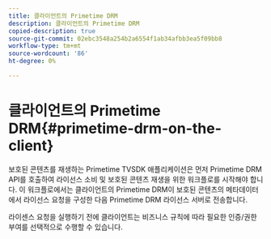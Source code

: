 ```yaml
---
title: 클라이언트의 Primetime DRM
description: 클라이언트의 Primetime DRM
copied-description: true
source-git-commit: 02ebc3548a254b2a6554f1ab34afbb3ea5f09bb8
workflow-type: tm+mt
source-wordcount: '86'
ht-degree: 0%

---
```


# 클라이언트의 Primetime DRM{#primetime-drm-on-the-client}

보호된 콘텐츠를 재생하는 Primetime TVSDK 애플리케이션은 먼저 Primetime DRM API를 호출하여 라이선스 소비 및 보호된 콘텐츠 재생을 위한 워크플로를 시작해야 합니다. 이 워크플로에서는 클라이언트의 Primetime DRM이 보호된 콘텐츠의 메타데이터에서 라이선스 요청을 구성한 다음 Primetime DRM 라이선스 서버로 전송합니다.

라이센스 요청을 실행하기 전에 클라이언트는 비즈니스 규칙에 따라 필요한 인증/권한 부여를 선택적으로 수행할 수 있습니다.

